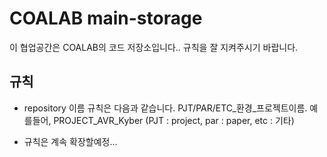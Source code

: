 # COALAB main-storage

이 협업공간은 COALAB의 코드 저장소입니다.. 규칙을 잘 지켜주시기 바랍니다.

## 규칙

- repository 이름 규칙은 다음과 같습니다. PJT/PAR/ETC_환경_프로젝트이름. 예를들어, PROJECT_AVR_Kyber
  (PJT : project, par : paper, etc : 기타)

- 규칙은 계속 확장할예정...

<!--

**Here are some ideas to get you started:**

🙋‍♀️ A short introduction - what is your organization all about?
🌈 Contribution guidelines - how can the community get involved?
👩‍💻 Useful resources - where can the community find your docs? Is there anything else the community should know?
🍿 Fun facts - what does your team eat for breakfast?
🧙 Remember, you can do mighty things with the power of [Markdown](https://docs.github.com/github/writing-on-github/getting-started-with-writing-and-formatting-on-github/basic-writing-and-formatting-syntax)
-->
